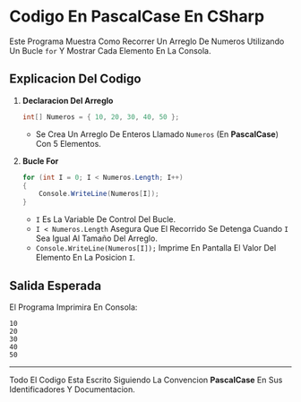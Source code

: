 # Codigo En PascalCase En CSharp

Este Programa Muestra Como Recorrer Un Arreglo De Numeros Utilizando Un Bucle `for` Y Mostrar Cada Elemento En La Consola.

## Explicacion Del Codigo

1. **Declaracion Del Arreglo**
   ```csharp
   int[] Numeros = { 10, 20, 30, 40, 50 };
   ```
   - Se Crea Un Arreglo De Enteros Llamado `Numeros` (En **PascalCase**) Con 5 Elementos.

2. **Bucle For**
   ```csharp
   for (int I = 0; I < Numeros.Length; I++)
   {
       Console.WriteLine(Numeros[I]);
   }
   ```
   - `I` Es La Variable De Control Del Bucle.  
   - `I < Numeros.Length` Asegura Que El Recorrido Se Detenga Cuando `I` Sea Igual Al Tamaño Del Arreglo.  
   - `Console.WriteLine(Numeros[I]);` Imprime En Pantalla El Valor Del Elemento En La Posicion `I`.

## Salida Esperada

El Programa Imprimira En Consola:

```
10
20
30
40
50
```

---

Todo El Codigo Esta Escrito Siguiendo La Convencion **PascalCase** En Sus Identificadores Y Documentacion.
